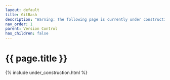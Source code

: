```yaml
---
layout: default
title: GitBash
description: "Warning: The following page is currently under construction, find more about the details in future patches, or if you choose to add in the article see info on the bottom of the page."
nav_order: 1
parent: Version Control
has_children: false
---
```


{{ page.title }}
======================

{% include under_construction.html %}

<br>

<br>